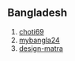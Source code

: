 ## Bangladesh

1. [choti69](http://www.startupranking.com/choti69)
2. [mybangla24](http://www.startupranking.com/mybangla24)
3. [design-matra](http://www.startupranking.com/design-matra)

